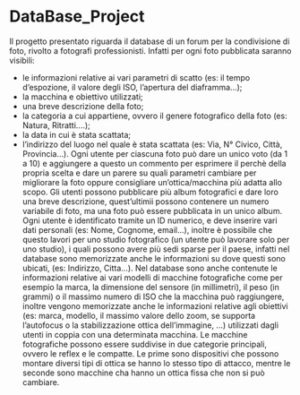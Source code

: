 # DataBase_Project
Il progetto presentato riguarda il database di un forum per la condivisione di foto, rivolto a fotografi professionisti. Infatti per ogni foto pubblicata saranno visibili:
- le informazioni relative ai vari parametri di scatto (es: il tempo d’espozione, il valore degli ISO, l’apertura del diaframma...);
- la macchina e obiettivo utilizzati;
- una breve descrizione della foto;
- la categoria a cui appartiene, ovvero il genere fotografico della foto (es: Natura, Ritratti....);
- la data in cui è stata scattata;
- l’indirizzo del luogo nel quale è stata scattata (es: Via, N° Civico, Città, Provincia...).
Ogni utente per ciascuna foto può dare un unico voto (da 1 a 10) e aggiungere a questo un commento per esprimere il perchè della propria scelta e dare un parere su quali parametri cambiare per migliorare la foto oppure consigliare un’ottica/macchina più adatta allo scopo.
Gli utenti possono pubblicare più album fotografici e dare loro una breve descrizione, quest’ultimii possono contenere un numero variabile di foto, ma una foto può essere pubblicata in un unico album.
Ogni utente è identificato tramite un ID numerico, e deve inserire vari dati personali (es: Nome, Cognome, email...), inoltre è possibile che questo lavori per uno studio fotografico (un utente può lavorare solo per uno studio), i quali possono avere più sedi sparse per il paese, infatti nel database
sono memorizzate anche le informazioni su dove questi sono ubicati, (es: Indirizzo, Citta...).
Nel database sono anche contenute le informazioni relative ai vari modelli di macchine fotografiche come per esempio la marca, la dimensione del sensore (in millimetri), il peso (in grammi) o il massimo numero di ISO che la macchina può raggiungere, inoltre vengono memorizzate anche le informazioni relative agli obiettivi (es: marca, modello, il massimo valore dello zoom, se supporta l’autofocus o la stabilizzazione ottica dell’immagine, ...) utilizzati dagli utenti in coppia con una determinata macchina.
Le macchine fotografiche possono essere suddivise in due categorie principali, ovvero le reflex e le compatte. Le prime sono dispositivi che possono montare diversi tipi di ottica se hanno lo stesso tipo di attacco, mentre le seconde sono macchine cha hanno un ottica fissa che non si può cambiare.
